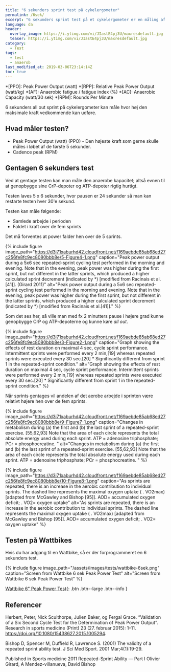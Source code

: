 ```yaml
---
title: "6 sekunders sprint test på cykelergometer"
permalink: /6sek/
excerpt: "6 sekunders sprint test på et cykelergometer er en måling af den maksimale sprint kapacitet"
language: da
header:
  overlay_image: https://i.ytimg.com/vi/JIastE4pj3U/maxresdefault.jpg
  teaser: https://i.ytimg.com/vi/JIastE4pj3U/maxresdefault.jpg
category:
  - Test
tags:
  - test
  - anaerob
last_modified_at: 2019-03-06T23:14:14Z
toc: true
---
```


*[PPO]: Peak Power Output (watt)
*[RPP]: Relative Peak Power Output (watt/kg)
*[AF]: Anaerobic fatigue / fatigue index (%)
*[AC]: Anaerobic Capacity (watt/30 sek)
*[RPM]: Rounds Per Minute

6 sekunders all out sprint på cykelergometer kan måle hvor høj den maksimale kraft vedkommende kan udføre.

## Hvad måler testen?

- Peak Power Output (watt) (PPO) - Den højeste kraft som gerne skulle måles i løbet af de første 5 sekunder.
- Cadence peak (RPM)

## Gentagen 6 sekunders test

Ved at gentage testen kan man måle den anaerobe kapacitet; altså evnen til at genopbygge sine CrP-depoter og ATP-depoter rigtig hurtigt.

Testen laves 5 x 6 sekunder, hvor pausen er 24 sekunder så man kan restarte testen hver 30'e sekund. 

Testen kan måle følgende:

- Samlede arbejde i perioden
- Faldet i kraft over de fem sprints

Det må forventes at power falder hen over de 5 sprints.

{% include figure image_path="https://d3i71xaburhd42.cloudfront.net/f169aebde85ab68ed27c256fe8fc9ec8080bbb8e/5-Figure4-1.png" caption="Peak power output during a 5x6 sec repeated-sprint cycling test performed in the morning and evening. Note that in the evening, peak power was higher during the first sprint, but not different in the latter sprints, which produced a higher calculated sprint decrement (indicated by *) [modified from Racinais et al.[41]]. (Girard 2011)" alt="Peak power output during a 5x6 sec repeated-sprint cycling test performed in the morning and evening. Note that in the evening, peak power was higher during the first sprint, but not different in the latter sprints, which produced a higher calculated sprint decrement (indicated by *) [modified from Racinais et al.[41]]." %}

Som det ses her, så ville man med fx 2 minutters pause i højere grad kunne genopbygge CrP og ATP-depoterne og kunne køre _all out_.

{% include figure image_path="https://d3i71xaburhd42.cloudfront.net/f169aebde85ab68ed27c256fe8fc9ec8080bbb8e/3-Figure2-1.png" caption="Graph showing the effects of rest duration on maximal 4 sec, cycle sprint performance. Intermittent sprints were performed every 2 min,[19] whereas repeated sprints were executed every 30 sec.[20] * Significantly different from sprint 1 in the repeated-sprint condition." alt="Graph showing the effects of rest duration on maximal 4 sec, cycle sprint performance. Intermittent sprints were performed every 2 min,[19] whereas repeated sprints were executed every 30 sec.[20] * Significantly different from sprint 1 in the repeated-sprint condition." %}

Når sprints gentages vil andelen af det aerobe arbejde i sprinten være relativt højere hen over de fem sprints.

{% include figure image_path="https://d3i71xaburhd42.cloudfront.net/f169aebde85ab68ed27c256fe8fc9ec8080bbb8e/9-Figure7-1.png" caption="Changes in metabolism during (a) the first and (b) the last sprint of a repeated-sprint exercise. [55,62,93] Note that the area of each circle represents the total absolute energy used during each sprint. ATP = adenosine triphosphate; PCr = phosphocreatine. " alt="Changes in metabolism during (a) the first and (b) the last sprint of a repeated-sprint exercise. [55,62,93] Note that the area of each circle represents the total absolute energy used during each sprint. ATP = adenosine triphosphate; PCr = phosphocreatine. " %}

{% include figure image_path="https://d3i71xaburhd42.cloudfront.net/f169aebde85ab68ed27c256fe8fc9ec8080bbb8e/10-Figure8-1.png" caption="As sprints are repeated, there is an increase in the aerobic contribution to individual sprints. The dashed line represents the maximal oxygen uptake ( . VO2max) [adapted from McGawley and Bishop [95]]. AOD= accumulated oxygen deficit; . VO2= oxygen uptake" alt="As sprints are repeated, there is an increase in the aerobic contribution to individual sprints. The dashed line represents the maximal oxygen uptake ( . VO2max) [adapted from McGawley and Bishop [95]]. AOD= accumulated oxygen deficit; . VO2= oxygen uptake" %}

## Testen på Wattbikes

Hvis du har adgang til en Wattbike, så er der forprogrammeret en 6 sekunders test.

{% include figure image_path="/assets/images/tests/wattbike-6sek.png" caption="Screen from Wattbike 6 sek Peak Power Test" alt="Screen from Wattbike 6 sek Peak Power Test" %}

[Wattbike 6" Peak Power Test](https://support.wattbike.com/hc/en-gb/articles/115002920469-The-6-Second-Peak-Power-Test){: .btn .btn--large .btn--info }

## Referencer

Herbert, Peter, Nick Sculthorpe, Julien Baker, og Fergal Grace. “Validation of a Six Second Cycle Test for the Determination of Peak Power Output”. Research in sports medicine (Print) 23 (27. februar 2015): 1–11. <https://doi.org/10.1080/15438627.2015.1005294>.

Bishop D, Spencer M, Duffield R, Lawrence S. (2001) The validity of a repeated sprint ability test. J Sci Med Sport. 2001 Mar;4(1):19-29.

Published in Sports medicine 2011
Repeated-Sprint Ability — Part I
Olivier Girard, A Mendez-villanueva, David Bishop
